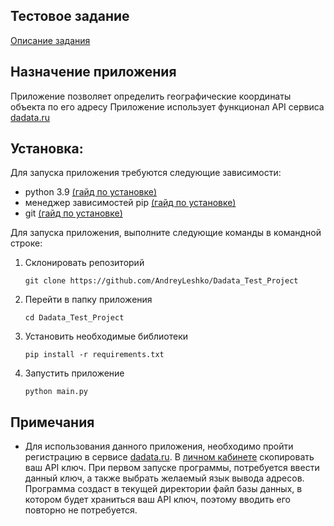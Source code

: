 ## Тестовое задание

[Описание задания](https://docs.google.com/document/d/1E_LMzWsoXW-BTZDzJ1p6w3ScKgIw5tfd7FHh-NKn1SA/edit#)

## Назначение приложения
Приложение позволяет определить географические координаты объекта по его адресу
Приложение использует функционал API сервиса [dadata.ru](https://dadata.ru/)

## Установка:

Для запуска приложения требуются следующие зависимости: 
- python 3.9 [(гайд по установке)](https://www.python.org/downloads/)
- менеджер зависимостей pip [(гайд по установке)](https://pip.pypa.io/en/stable/installation/)
- git [(гайд по установке)](https://git-scm.com/book/ru/v2/Введение-Установка-Git)

Для запуска приложения, выполните следующие команды в командной строке:
1. Склонировать репозиторий
    ```shell script
    git clone https://github.com/AndreyLeshko/Dadata_Test_Project
   ```
2. Перейти в папку приложения
    ```shell script
    cd Dadata_Test_Project
   ```
3. Установить необходимые библиотеки
    ```shell script
   pip install -r requirements.txt   
    ```
4. Запустить приложение
    ```shell script
   python main.py 
    ```
## Примечания

- Для использования данного приложения, необходимо пройти регистрацию в сервисе
[dadata.ru](https://dadata.ru/). В [личном кабинете](https://dadata.ru/profile/#info)
скопировать ваш API ключ. При первом запуске программы, потребуется ввести данный ключ, 
а также выбрать желаемый язык вывода адресов. Программа создаст в текущей директории файл 
базы данных, в котором будет храниться ваш API ключ, поэтому вводить его повторно не потребуется.

